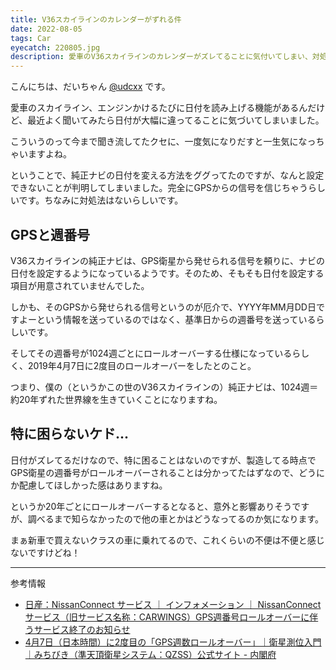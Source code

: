 ```yaml
---
title: V36スカイラインのカレンダーがずれる件
date: 2022-08-05
tags: Car
eyecatch: 220805.jpg
description: 愛車のV36スカイラインのカレンダーがズレてることに気付いてしまい、対処法がないことを知ってしまいました。
---
```


こんにちは、だいちゃん [@udcxx](https://twitter.com/udc_xx) です。

愛車のスカイライン、エンジンかけるたびに日付を読み上げる機能があるんだけど、最近よく聞いてみたら日付が大幅に違ってることに気づいてしまいました。

こういうのって今まで聞き流してたクセに、一度気になりだすと一生気になっちゃいますよね。

ということで、純正ナビの日付を変える方法をググってたのですが、なんと設定できないことが判明してしまいました。完全にGPSからの信号を信じちゃうらしいです。ちなみに対処法はないらしいです。

## GPSと週番号

V36スカイラインの純正ナビは、GPS衛星から発せられる信号を頼りに、ナビの日付を設定するようになっているようです。そのため、そもそも日付を設定する項目が用意されていませんでした。

しかも、そのGPSから発せられる信号というのが厄介で、YYYY年MM月DD日ですよーという情報を送っているのではなく、基準日からの週番号を送っているらしいです。

そしてその週番号が1024週ごとにロールオーバーする仕様になっているらしく、2019年4月7日に2度目のロールオーバーをしたとのこと。

つまり、僕の（というかこの世のV36スカイラインの）純正ナビは、1024週＝約20年ずれた世界線を生きていくことになりますね。

## 特に困らないケド...

日付がズレてるだけなので、特に困ることはないのですが、製造してる時点でGPS衛星の週番号がロールオーバーされることは分かってたはずなので、どうにか配慮してほしかった感はありますね。

というか20年ごとにロールオーバーするとなると、意外と影響ありそうですが、調べるまで知らなかったので他の車とかはどうなってるのか気になります。

まぁ新車で買えないクラスの車に乗れてるので、これくらいの不便は不便と感じないですけどね！

-----

参考情報

* [日産：NissanConnect サービス ｜ インフォメーション ｜ NissanConnectサービス（旧サービス名称：CARWINGS）GPS週番号ロールオーバーに伴うサービス終了のお知らせ](https://www3.nissan.co.jp/connect/information/220303_3.html)
* [4月7日（日本時間）に2度目の「GPS週数ロールオーバー」｜衛星測位入門｜みちびき（準天頂衛星システム：QZSS）公式サイト - 内閣府](https://qzss.go.jp/overview/column/gps-rollover_190225.html)
